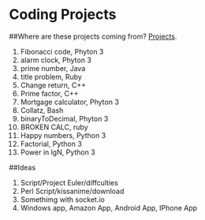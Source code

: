# Coding Projects
##Where are these projects coming from? [Projects](https://github.com/karan/Projects/).
1. Fibonacci code, Phyton 3
2. alarm clock, Phyton 3
3. prime number, Java
4. title problem, Ruby
5. Change return, C++
6. Prime factor, C++
7. Mortgage calculator, Phyton 3  
8. Collatz, Bash
9. binaryToDecimal, Phyton 3
10. BROKEN CALC, ruby
11. Happy numbers, Python 3
12. Factorial, Python 3
13. Power in lgN, Python 3

##Ideas
1. Script/Project Euler/diffculties
2. Perl Script/kissanime/download
3. Somethimg with socket.io
4. Windows app, Amazon App, Android App, IPhone App



